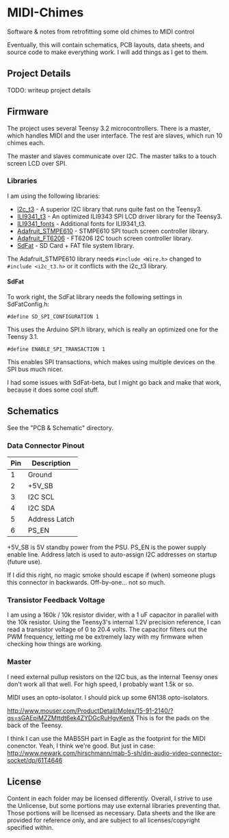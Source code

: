 # MIDI-Chimes
Software &amp; notes from retrofitting some old chimes to MIDI control

Eventually, this will contain schematics, PCB layouts, data sheets, and source
code to make everything work. I will add things as I get to them.

## Project Details

TODO: writeup project details

## Firmware

The project uses several Teensy 3.2 microcontrollers. There is a master, which
handles MIDI and the user interface. The rest are slaves, which run 10 chimes
each.

The master and slaves communicate over I2C. The master talks to a touch screen
LCD over SPI.

### Libraries

I am using the following libraries:

* [i2c_t3][] - A superior I2C library that runs quite fast on the Teensy3.
* [ILI9341_t3][] - An optimized ILI9343 SPI LCD driver library for the Teensy3.
* [ILI9341_fonts][] - Additional fonts for ILI9341_t3.
* [Adafruit_STMPE610][] - STMPE610 SPI touch screen controller library.
* [Adafruit_FT6206][] - FT6206 I2C touch screen controller library.
* [SdFat][] - SD Card + FAT file system library.

The Adafruit_STMPE610 library needs `#include <Wire.h>` changed to
`#include <i2c_t3.h>` or it conflicts with the i2c_t3 library.

#### SdFat

To work right, the SdFat library needs the following settings in SdFatConfig.h:

`#define SD_SPI_CONFIGURATION 1`

This uses the Arduino SPI.h library, which is really an optimized one for the
Teensy 3.1.

`#define ENABLE_SPI_TRANSACTION 1`

This enables SPI transactions, which makes using multiple devices on the SPI bus
much nicer.

I had some issues with SdFat-beta, but I might go back and make that work,
because it does some cool stuff.

## Schematics

See the "PCB & Schematic" directory.

### Data Connector Pinout

| Pin |  Description  |
| --- | ------------- |
|   1 | Ground        |
|   2 | +5V_SB        |
|   3 | I2C SCL       |
|   4 | I2C SDA       |
|   5 | Address Latch |
|   6 | PS_EN         |

+5V_SB is 5V standby power from the PSU.
PS_EN is the power supply enable line.
Address latch is used to auto-assign I2C addresses on startup (future use).

If I did this right, no magic smoke should escape if (when) someone plugs this
connector in backwards. Off-by-one... not so much.

### Transistor Feedback Voltage

I am using a 160k / 10k resistor divider, with a 1 uF capacitor in parallel with
the 10k resistor. Using the Teensy3's internal 1.2V precision reference, I can
read a transistor voltage of 0 to 20.4 volts. The capacitor filters out the PWM
frequency, letting me be extremely lazy with my firmware when checking how
things are working.

### Master

I need external pullup resistors on the I2C bus, as the internal Teensy ones
don't work all that well. For high speed, I probably want 1.5k or so.

MIDI uses an opto-isolator. I should pick up some 6N138 opto-isolators.

http://www.mouser.com/ProductDetail/Molex/15-91-2140/?qs=sGAEpiMZZMttdt6ek4ZYDGcRuHgvKenX
    This is for the pads on the back of the Teensy.

I think I can use the MAB5SH part in Eagle as the footprint for the MIDI conenctor.
    Yeah, I think we're good. But just in case: http://www.newark.com/hirschmann/mab-5-sh/din-audio-video-connector-socket/dp/61T4646

## License

Content in each folder may be licensed differently. Overall, I strive to use the
Unlicense, but some portions may use external libraries preventing that. Those
portions will be licensed as necessary. Data sheets and the like are provided
for reference only, and are subject to all licenses/copyright specified within.

[Adafruit_FT6206]: https://github.com/adafruit/Adafruit_FT6206_Library
[Adafruit_STMPE610]: https://github.com/adafruit/Adafruit_STMPE610
[i2c_t3]: https://github.com/nox771/i2c_t3
[ILI9341_fonts]: https://github.com/PaulStoffregen/ILI9341_fonts
[ILI9341_t3]: https://github.com/PaulStoffregen/ILI9341_t3
[SdFat]: https://github.com/greiman/SdFat
